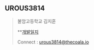 UROUS3814
------------------
  >불암고등학교 김지훈
  >
  > **[개발일지](https://github.com/urous3814/urous3814/blob/main/Development_log.md)
  >
  > Connect : urous3814@thecoala.io
